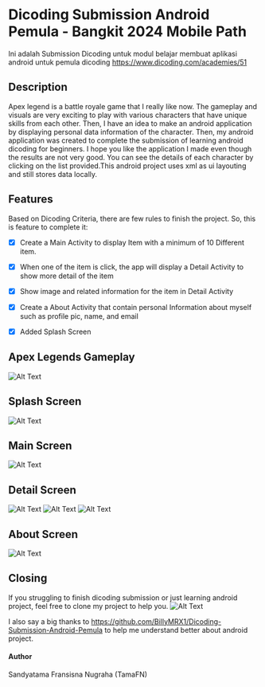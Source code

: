 # Dicoding Submission Android Pemula - Bangkit 2024 Mobile Path
Ini adalah Submission Dicoding untuk modul belajar membuat aplikasi android untuk pemula dicoding https://www.dicoding.com/academies/51

## Description
Apex legend is a battle royale game that I really like now. The gameplay and visuals are very exciting to play with various characters that have unique skills from each other. Then, I have an idea to make an android application by displaying personal data information of the character. Then, my android application was created to complete the submission of learning android dicoding for beginners. I hope you like the application I made even though the results are not very good. You can see the details of each character by clicking on the list provided.This android project uses xml as ui layouting and still stores data locally. 


## Features
Based on Dicoding Criteria, there are few rules to finish the project. So, this is feature to complete it:
- [x] Create a Main Activity to display Item with a minimum of 10 Different item.
- [x] When one of the item is click, the app will display a Detail Activity to show more detail of the item
- [x] Show image and related information for the item in Detail Activity
- [x] Create a About Activity that contain personal Information about myself such as profile pic, name, and email
- [x] Added Splash Screen


## Apex Legends Gameplay
![Alt Text](/image/one.gif)

## Splash Screen 
![Alt Text](/image/splash.png)

## Main Screen 
![Alt Text](image/main.PNG)

## Detail Screen 
![Alt Text](image/detail.PNG)
![Alt Text](image/detailtwo.PNG)
![Alt Text](image/detailthird.PNG)

## About Screen 
![Alt Text](image/about.PNG)
     
## Closing
If you struggling to finish dicoding submission or just learning android project, feel free to clone my project to help you. 
![Alt Text](image/giphy2.gif)

I also say a big thanks to https://github.com/BillyMRX1/Dicoding-Submission-Android-Pemula to help me understand better about android project. 

#### Author
Sandyatama Fransisna Nugraha (TamaFN)